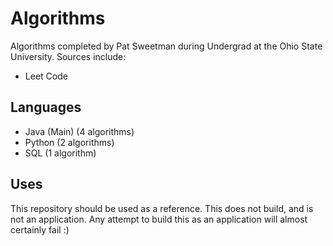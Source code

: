 # Algorithms
Algorithms completed by Pat Sweetman during Undergrad at the Ohio State University. Sources include:
* Leet Code

## Languages
* Java (Main) (4 algorithms)
* Python (2 algorithms)
* SQL (1 algorithm)
## Uses
This repository should be used as a reference. This does not build, and is not an application. Any attempt to build this as an application will almost certainly fail :)
